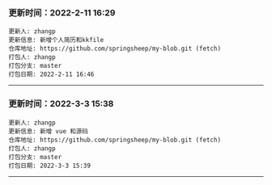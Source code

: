
   ### 更新时间：2022-2-11 16:29
    更新人: zhangp
    更新信息: 新增个人简历和kkfile
    仓库地址: https://github.com/springsheep/my-blob.git (fetch)
    打包人: zhangp
    打包分支: master
    打包日期: 2022-2-11 16:46
    
*******************************************************************************
    
   ### 更新时间：2022-3-3 15:38
    更新人: zhangp
    更新信息: 新增 vue 和源码
    仓库地址: https://github.com/springsheep/my-blob.git (fetch)
    打包人: zhangp
    打包分支: master
    打包日期: 2022-3-3 15:39
    
*******************************************************************************
    